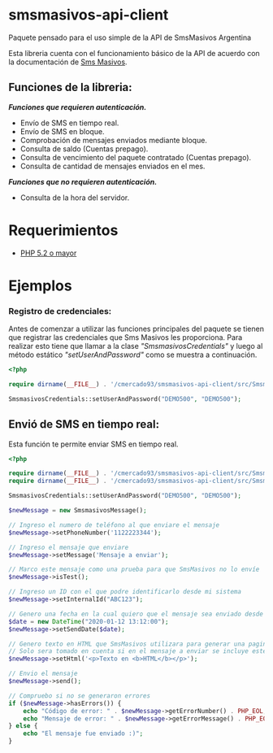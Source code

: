 # smsmasivos-api-client

Paquete pensado para el uso simple de la API de SmsMasivos Argentina

Esta libreria cuenta con el funcionamiento básico de la API de acuerdo con la documentación de [Sms Masivos](https://smsmasivos.com.ar).

## Funciones de la libreria:

__*Funciones que requieren autenticación.*__
- Envío de SMS en tiempo real.
- Envío de SMS en bloque.
- Comprobación de mensajes enviados mediante bloque.
- Consulta de saldo (Cuentas prepago).
- Consulta de vencimiento del paquete contratado (Cuentas prepago).
- Consulta de cantidad de mensajes enviados en el mes.

__*Funciones que no requieren autenticación.*__
- Consulta de la hora del servidor.

# Requerimientos
- [PHP 5.2 o mayor](https://www.php.net/)

# Ejemplos

### Registro de credenciales:
Antes de comenzar a utilizar las funciones principales del paquete se tienen que registrar las credenciales que Sms Masivos les proporciona. Para realizar esto tiene que llamar a la clase *"SmsmasivosCredentials"* y luego al método estático *"setUserAndPassword"* como se muestra a continuación.

```php
<?php

require dirname(__FILE__) . '/cmercado93/smsmasivos-api-client/src/SmsmasivosCredentials.php';

SmsmasivosCredentials::setUserAndPassword("DEMO500", "DEMO500");

```

## Envió de SMS en tiempo real:
Esta función te permite enviar SMS en tiempo real.

```php
<?php

require dirname(__FILE__) . '/cmercado93/smsmasivos-api-client/src/SmsmasivosCredentials.php';
require dirname(__FILE__) . '/cmercado93/smsmasivos-api-client/src/SmsmasivosMessage.php';

SmsmasivosCredentials::setUserAndPassword("DEMO500", "DEMO500");

$newMessage = new SmsmasivosMessage();

// Ingreso el numero de teléfono al que enviare el mensaje
$newMessage->setPhoneNumber('1122223344');

// Ingreso el mensaje que enviare
$newMessage->setMessage('Mensaje a enviar');

// Marco este mensaje como una prueba para que SmsMasivos no lo envíe
$newMessage->isTest();

// Ingreso un ID con el que podre identificarlo desde mi sistema
$newMessage->setInternalId("ABC123");

// Genero una fecha en la cual quiero que el mensaje sea enviado desde Sms Masivos
$date = new DateTime("2020-01-12 13:12:00");
$newMessage->setSendDate($date);

// Genero texto en HTML que SmsMasivos utilizara para generar una pagina dinámica con esto
// Solo sera tomado en cuenta si en el mensaje a enviar se incluye este enlace "http://1rck.in/-000000"
$newMessage->setHtml('<p>Texto en <b>HTML</b></p>');

// Envio el mensaje
$newMessage->send();

// Compruebo si no se generaron errores
if ($newMessage->hasErrors()) {
    echo "Código de error: " . $newMessage->getErrorNumber() . PHP_EOL;
    echo "Mensaje de error: " . $newMessage->getErrorMessage() . PHP_EOL;
} else {
    echo "El mensaje fue enviado :)";
}

```

